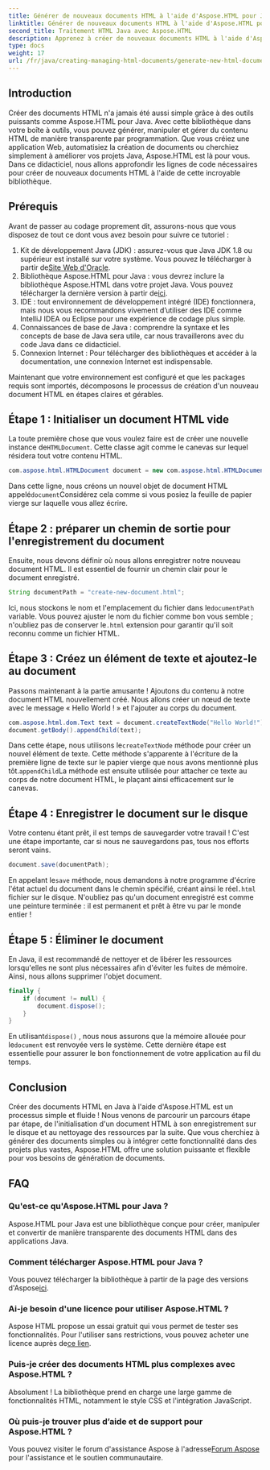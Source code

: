```yaml
---
title: Générer de nouveaux documents HTML à l'aide d'Aspose.HTML pour Java
linktitle: Générer de nouveaux documents HTML à l'aide d'Aspose.HTML pour Java
second_title: Traitement HTML Java avec Aspose.HTML
description: Apprenez à créer de nouveaux documents HTML à l'aide d'Aspose.HTML pour Java grâce à ce guide étape par étape simple. Commencez à générer du contenu HTML dynamique.
type: docs
weight: 17
url: /fr/java/creating-managing-html-documents/generate-new-html-documents/
---
```

## Introduction
Créer des documents HTML n'a jamais été aussi simple grâce à des outils puissants comme Aspose.HTML pour Java. Avec cette bibliothèque dans votre boîte à outils, vous pouvez générer, manipuler et gérer du contenu HTML de manière transparente par programmation. Que vous créiez une application Web, automatisiez la création de documents ou cherchiez simplement à améliorer vos projets Java, Aspose.HTML est là pour vous. Dans ce didacticiel, nous allons approfondir les lignes de code nécessaires pour créer de nouveaux documents HTML à l'aide de cette incroyable bibliothèque.
## Prérequis
Avant de passer au codage proprement dit, assurons-nous que vous disposez de tout ce dont vous avez besoin pour suivre ce tutoriel :
1.  Kit de développement Java (JDK) : assurez-vous que Java JDK 1.8 ou supérieur est installé sur votre système. Vous pouvez le télécharger à partir de[Site Web d'Oracle](https://www.oracle.com/java/technologies/javase-jdk11-downloads.html).
2. Bibliothèque Aspose.HTML pour Java : vous devrez inclure la bibliothèque Aspose.HTML dans votre projet Java. Vous pouvez télécharger la dernière version à partir de[ici](https://releases.aspose.com/html/java/).
3. IDE : tout environnement de développement intégré (IDE) fonctionnera, mais nous vous recommandons vivement d’utiliser des IDE comme IntelliJ IDEA ou Eclipse pour une expérience de codage plus simple.
4. Connaissances de base de Java : comprendre la syntaxe et les concepts de base de Java sera utile, car nous travaillerons avec du code Java dans ce didacticiel.
5. Connexion Internet : Pour télécharger des bibliothèques et accéder à la documentation, une connexion Internet est indispensable.

Maintenant que votre environnement est configuré et que les packages requis sont importés, décomposons le processus de création d'un nouveau document HTML en étapes claires et gérables.
## Étape 1 : Initialiser un document HTML vide
 La toute première chose que vous voulez faire est de créer une nouvelle instance de`HTMLDocument`. Cette classe agit comme le canevas sur lequel résidera tout votre contenu HTML.
```java
com.aspose.html.HTMLDocument document = new com.aspose.html.HTMLDocument();
```
 Dans cette ligne, nous créons un nouvel objet de document HTML appelé`document`Considérez cela comme si vous posiez la feuille de papier vierge sur laquelle vous allez écrire.
## Étape 2 : préparer un chemin de sortie pour l'enregistrement du document
Ensuite, nous devons définir où nous allons enregistrer notre nouveau document HTML. Il est essentiel de fournir un chemin clair pour le document enregistré.
```java
String documentPath = "create-new-document.html";
```
 Ici, nous stockons le nom et l'emplacement du fichier dans le`documentPath` variable. Vous pouvez ajuster le nom du fichier comme bon vous semble ; n'oubliez pas de conserver le`.html` extension pour garantir qu'il soit reconnu comme un fichier HTML.
## Étape 3 : Créez un élément de texte et ajoutez-le au document
Passons maintenant à la partie amusante ! Ajoutons du contenu à notre document HTML nouvellement créé. Nous allons créer un nœud de texte avec le message « Hello World ! » et l'ajouter au corps du document.
```java
com.aspose.html.dom.Text text = document.createTextNode("Hello World!");
document.getBody().appendChild(text);
```
 Dans cette étape, nous utilisons le`createTextNode` méthode pour créer un nouvel élément de texte. Cette méthode s'apparente à l'écriture de la première ligne de texte sur le papier vierge que nous avons mentionné plus tôt.`appendChild`La méthode est ensuite utilisée pour attacher ce texte au corps de notre document HTML, le plaçant ainsi efficacement sur le canevas.
## Étape 4 : Enregistrer le document sur le disque
Votre contenu étant prêt, il est temps de sauvegarder votre travail ! C'est une étape importante, car si nous ne sauvegardons pas, tous nos efforts seront vains. 
```java
document.save(documentPath);
```
 En appelant le`save` méthode, nous demandons à notre programme d'écrire l'état actuel du document dans le chemin spécifié, créant ainsi le réel`.html` fichier sur le disque. N'oubliez pas qu'un document enregistré est comme une peinture terminée : il est permanent et prêt à être vu par le monde entier !
## Étape 5 : Éliminer le document
En Java, il est recommandé de nettoyer et de libérer les ressources lorsqu'elles ne sont plus nécessaires afin d'éviter les fuites de mémoire. Ainsi, nous allons supprimer l'objet document.
```java
finally {
    if (document != null) {
        document.dispose();
    }
}
```
 En utilisant`dispose()` , nous nous assurons que la mémoire allouée pour le`document` est renvoyée vers le système. Cette dernière étape est essentielle pour assurer le bon fonctionnement de votre application au fil du temps.
## Conclusion
Créer des documents HTML en Java à l'aide d'Aspose.HTML est un processus simple et fluide ! Nous venons de parcourir un parcours étape par étape, de l'initialisation d'un document HTML à son enregistrement sur le disque et au nettoyage des ressources par la suite. Que vous cherchiez à générer des documents simples ou à intégrer cette fonctionnalité dans des projets plus vastes, Aspose.HTML offre une solution puissante et flexible pour vos besoins de génération de documents.
## FAQ
### Qu'est-ce qu'Aspose.HTML pour Java ?
Aspose.HTML pour Java est une bibliothèque conçue pour créer, manipuler et convertir de manière transparente des documents HTML dans des applications Java.
### Comment télécharger Aspose.HTML pour Java ?
 Vous pouvez télécharger la bibliothèque à partir de la page des versions d'Aspose[ici](https://releases.aspose.com/html/java/).
### Ai-je besoin d'une licence pour utiliser Aspose.HTML ?
 Aspose HTML propose un essai gratuit qui vous permet de tester ses fonctionnalités. Pour l'utiliser sans restrictions, vous pouvez acheter une licence auprès de[ce lien](https://purchase.aspose.com/buy).
### Puis-je créer des documents HTML plus complexes avec Aspose.HTML ?
Absolument ! La bibliothèque prend en charge une large gamme de fonctionnalités HTML, notamment le style CSS et l'intégration JavaScript.
### Où puis-je trouver plus d’aide et de support pour Aspose.HTML ?
 Vous pouvez visiter le forum d'assistance Aspose à l'adresse[Forum Aspose](https://forum.aspose.com/c/html/29) pour l'assistance et le soutien communautaire.